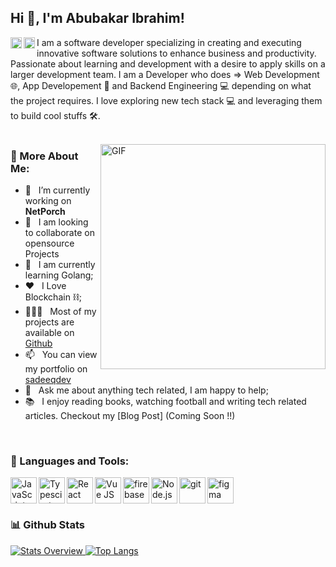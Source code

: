 ## Hi 👋, I'm Abubakar Ibrahim!
<a href='https://www.linkedin.com/in/abubakar-ibrahim-84b9b623a/'><img align='left' alt="linkedin" src="https://raw.githubusercontent.com/rahul-jha98/rahul-jha98/561d474902b59c7429ec22bb73e225696c27b202/assets/linkedin.svg" height='18px'/></a>
<a href='https://twitter.com/__aboubakar/'><img align='left' alt="twitter" src="https://raw.githubusercontent.com/rahul-jha98/rahul-jha98/561d474902b59c7429ec22bb73e225696c27b202/assets/twitter.svg" height='18px'/></a>

I am a software developer specializing in creating and executing innovative software
solutions to enhance business and productivity. Passionate about learning and development with a desire
to apply skills on a larger development team.
I am a Developer who does => Web Development 🌐, App Developement 📱 and Backend Engineering 💻
depending on what the project requires. I love exploring new tech stack 💻 and leveraging them to build cool stuffs 🛠️. 
<br/>
<br/>

<img align="right" alt="GIF" src="https://raw.githubusercontent.com/rahul-jha98/rahul-jha98/main/techstack.gif" width="360px"/>
  
### 🧐 More About Me:

- 🔭 &nbsp; I’m currently working on **NetPorch**
- 🤝 &nbsp; I am looking to collaborate on opensource Projects
- 🌱 &nbsp; I am currently learning Golang;
- ❤️ &nbsp; I Love Blockchain ⛓;
- 👨🏻‍💻 &nbsp; Most of my projects are available on [Github](https://github.com/sadeeqdev=repositories)
- 📫 &nbsp; You can view my portfolio on [sadeeqdev](https://sadeeqdev.vercel.app)
- 💬 &nbsp; Ask me about anything tech related, I am happy to help;
- 📚 &nbsp; I enjoy reading books, watching football and writing tech related articles. Checkout my [Blog Post] (Coming Soon !!)

<br>

### 🔨 Languages and Tools:
<a href="https://developer.mozilla.org/en-US/docs/Web/JavaScript" target="_blank"> <img align="left" alt="JavaScript" height ="42px"  src="https://raw.githubusercontent.com/rahul-jha98/github_readme_icons/main/language_and_tools/square/javascript/javascript.svg"> </a>
<a href="https://www.typescriptlang.org/" target="_blank"><img align="left" alt="Typescirpt" height ="42px" src="https://raw.githubusercontent.com/rahul-jha98/github_readme_icons/main/language_and_tools/square/typescript/typescript.svg"></a>
<a href="https://reactjs.org/" target="_blank"> <img align="left" alt="React" height ="42px" src="https://raw.githubusercontent.com/rahul-jha98/github_readme_icons/main/language_and_tools/square/react/react.svg"></a>
<a href="https://vuejs.org" target="_blank"> <img align="left" alt="Vue JS" height ="42px" src="https://raw.githubusercontent.com/rahul-jha98/github_readme_icons/main/language_and_tools/square/vue/vue.svg"> </a>
<a href="https://firebase.google.com/" target="_blank"> <img align="left" src="https://raw.githubusercontent.com/rahul-jha98/github_readme_icons/main/language_and_tools/square/firebase/firebase.svg" alt="firebase" height ="42px"/> </a>
<a href="https://nodejs.org" target="_blank"><img align="left" alt="Node.js" height ="42px" src="https://raw.githubusercontent.com/rahul-jha98/github_readme_icons/main/language_and_tools/square/node/node.svg"></a>
<a href="https://git-scm.com/" target="_blank"> <img src="https://raw.githubusercontent.com/rahul-jha98/github_readme_icons/main/language_and_tools/square/git-scm/git-scm.svg" align="left" alt="git" height='42px'/> </a>
<a href="https://www.figma.com/" target="_blank"> <img src="https://raw.githubusercontent.com/rahul-jha98/github_readme_icons/main/language_and_tools/square/figma/figma.svg" alt="figma" height='42px'/> </a>
<br>


### 📊 Github Stats
<a href='https://github.com/sadeeqdev/github-stats-transparent'>
  
![Stats Overview](https://github-readme-stats.vercel.app/api?username=sadeeqdev&count_private=true&show_icons=true)
[![Top Langs](https://github-readme-stats.vercel.app/api/top-langs/?username=sadeeqdev&layout=compact)](https://github.com/anuraghazra/github-readme-stats)
</a>

<br>
